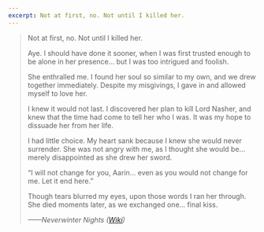 ```yaml
---
excerpt: Not at first, no. Not until I killed her.
---
```

>Not at first, no. Not until I killed her.
>
>Aye. I should have done it sooner, when I was first trusted enough to be alone in her presence... but I was too intrigued and foolish.
>
>She enthralled me. I found her soul so similar to my own, and we drew together immediately. Despite my misgivings, I gave in and allowed myself to love her.
>
>I knew it would not last. I discovered her plan to kill Lord Nasher, and knew that the time had come to tell her who I was. It was my hope to dissuade her from her life.
>
>I had little choice. My heart sank because I knew she would never surrender. She was not angry with me, as I thought she would be... merely disappointed as she drew her sword.
>
>“I will not change for you, Aarin... even as you would not change for me. Let it end here.”
>
>Though tears blurred my eyes, upon those words I ran her through. She died moments later, as we exchanged one... final kiss.
>
><cite>——Neverwinter Nights ([Wiki](https://nwn.wiki/display/NWN1/Voicelines+and+dialog.tlk))</cite>
